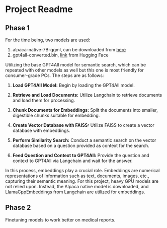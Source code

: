 # Project Readme

## Phase 1

For the time being, two models are used:

1. alpaca-native-7B-ggml, can be downloaded from [here](https://huggingface.co/models?search=alpaca-native-7B-ggml)
2. gpt4all-converted.bin, [link](https://huggingface.co/models?search=gpt4all-converted.bin) from Hugging Face

Utilizing the base GPT4All model for semantic search, which can be repeated with other models as well but this one is most friendly for consumer-grade PCs. The steps are as follows:

1. **Load GPT4All Model:** Begin by loading the GPT4All model.

2. **Retrieve and Load Documents:** Utilize Langchain to retrieve documents and load them for processing.

3. **Chunk Documents for Embeddings:** Split the documents into smaller, digestible chunks suitable for embedding.

4. **Create Vector Database with FAISS:** Utilize FAISS to create a vector database with embeddings.

5. **Perform Similarity Search:** Conduct a semantic search on the vector database based on a question provided as context for the search.

6. **Feed Question and Context to GPT4All:** Provide the question and context to GPT4All via Langchain and wait for the answer.

In this process, embeddings play a crucial role. Embeddings are numerical representations of information such as text, documents, images, etc., capturing their semantic meaning. For this project, heavy GPU models are not relied upon. Instead, the Alpaca native model is downloaded, and LlamaCppEmbeddings from Langchain are utilized for embeddings.

## Phase 2

Finetuning models to work better on medical reports.
